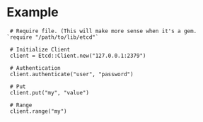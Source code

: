 
# Example

     # Require file. (This will make more sense when it's a gem.
    `require "/path/to/lib/etcd"`
    
     # Initialize Client
     client = Etcd::Client.new("127.0.0.1:2379")
     
     # Authentication
     client.authenticate("user", "password")
     
     # Put
     client.put("my", "value")
     
     # Range
     client.range("my")

